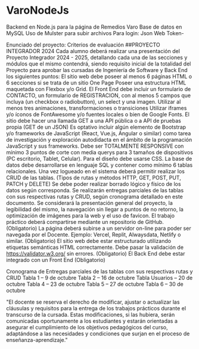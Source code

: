 # VaroNodeJs
Backend en Node.js para la página de Remedios Varo
Base de datos en MySQL
Uso de Mulster para subir archivos
Para login: Json Web Token-

Enunciado del proyecto:
Criterios de evaluación ##PROYECTO INTEGRADOR 2024
Cada alumno deberá realizar una presentación del Proyecto Integrador 2024 - 2025, detallando cada una de
las secciones y módulos que el mismo contendrá, siendo requisito inicial de la totalidad del Proyecto
para aprobar las cursadas de Ingeniería de Software y Back End los siguientes puntos:
El sitio web debe poseer al menos 6 páginas HTML o 6 secciones si se trata de un sitio One Page
Poseer una estructura HTML maquetada con Flexbox y/o Grid.
El Front End debe incluir un formulario de CONTACTO, un formulario de REGISTRACION, con al menos 5 campos
que incluya (un checkbox o radiobutton), un select y una imagen.
Utilizar al menos tres animaciones, transformaciones o transiciones
Utilizar iframes y/o íconos de FontAwesome y/o fuentes locales o bien de Google Fonts.
El sitio debe hacer una llamada GET a una API pública o a API de pruebas propia (GET de un JSON)
Es optativo incluir algún elemento de Bootstrap y/o frameworks de JavaScript (React, Vue.js, Angular o
similar) como tarea de investigación y exploración autodidacta en el ámbito de la programación JavaScript
y sus frameworks.
Debe ser TOTALMENTE RESPONSIVE con mínimo 3 puntos de corte con media querys para 3 tamaños de dispositivos
(PC escritorio, Tablet, Celular). Para el diseño debe usarse CSS.
La base de datos debe desarrollarse en lenguaje SQL y contener como mínimo 6 tablas relacionales.
Una vez logueado en el sistema deberá permitir realizar los CRUD de las tablas. (Tipos de rutas
y métodos HTTP, GET, POST, PUT, PATCH y DELETE)
Se debe poder realizar borrado lógico y físico de los datos según corresponda.
Se realizarán entregas parciales de las tablas con sus respectivas rutas y CRUD, según cronograma
detallado en este documento.
Se considerará la presentación general del proyecto, la legibilidad del mismo, la navegación sin llegar
a puntos de no retorno, la optimización de imágenes para la web y el uso de favicon.
El trabajo práctico deberá compartirse mediante un repositorio de GitHub. (Obligatorio)
La página deberá subirse a un servidor on-line para poder ser navegada por el Docente. Ejemplo: Vercel,
Replit, Alwaysdata, Netlify o similar. (Obligatorio)
El sitio web debe estar estructurado utilizando etiquetas semánticas HTML correctamente. Debe pasar la
validación de https://validator.w3.org/ sin errores. (Obligatorio)
El Back End debe estar integrado con un Front End (Obligatorio)

Cronograma de Entregas parciales de las tablas con sus respectivas rutas y CRUD
Tabla 1 – 9 de octubre
Tabla 2 – 16 de octubre
Tabla Usuarios – 20 de octubre
Tabla 4 – 23 de octubre
Tabla 5 – 27 de octubre
Tabla 6 – 30 de octubre

"El docente se reserva el derecho de modificar, ajustar o actualizar las cláusulas y requisitos para la
entrega de los trabajos prácticos durante el transcurso de la cursada. Estas modificaciones, si las
hubiera, serán comunicadas oportunamente a los estudiantes y estarán orientadas a asegurar el
cumplimiento de los objetivos pedagógicos del curso, adaptándose a las necesidades y condiciones que
surjan en el proceso de enseñanza-aprendizaje."
